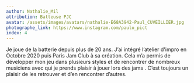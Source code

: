 ```yaml
---
author: Nathalie_Mil
attribution: Batteuse PJC
avatar: /assets/images/avatars/nathalie-E68A3942-Paul_CUVEILLIER.jpg
photographe_link: https://www.instagram.com/paulo_pict 
index: 4
---
```

Je joue de la batterie depuis plus de 20 ans. J’ai intégré l’atelier d'impro en Octobre 2020 puis Paris Jam Club à sa création. Cela m’a permis de développer mon jeu dans plusieurs styles et de rencontrer de nombreux musiciens avec qui je prends plaisir à jouer lors des jams . C’est toujours un plaisir de les retrouver et d’en rencontrer d’autres.
